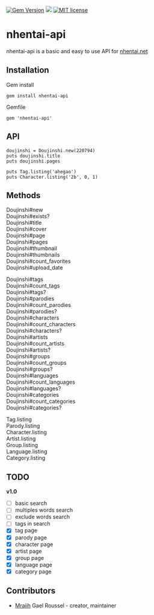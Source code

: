 [![Gem Version](https://badge.fury.io/rb/nhentai-api.png)](https://badge.fury.io/rb/nhentai-api)
![](https://ruby-gem-downloads-badge.herokuapp.com/nhentai-api?type=total&color=red&style=flat)
[![MIT license](https://img.shields.io/badge/License-MIT-blue.svg)](https://lbesson.mit-license.org/)

# nhentai-api

nhentai-api is a basic and easy to use API for [nhentai.net](https://nhentai.net)

## Installation

Gem install
```
gem install nhentai-api
```

Gemfile
```
gem 'nhentai-api'
```

## API
```
doujinshi = Doujinshi.new(220794)
puts doujinshi.title
puts doujinshi.pages

puts Tag.listing('ahegao')
puts Character.listing('2b', 0, 1)
```

## Methods
Doujinshi#new  
Doujinshi#exists?  
Doujinshi#title  
Doujinshi#cover  
Doujinshi#page  
Doujinshi#pages  
Doujinshi#thumbnail  
Doujinshi#thumbnails  
Doujinshi#count_favorites  
Doujinshi#upload_date  

Doujinshi#tags  
Doujinshi#count_tags  
Doujinshi#tags?  
Doujinshi#parodies  
Doujinshi#count_parodies  
Doujinshi#parodies?  
Doujinshi#characters  
Doujinshi#count_characters  
Doujinshi#characters?  
Doujinshi#artists  
Doujinshi#count_artists  
Doujinshi#artists?  
Doujinshi#groups  
Doujinshi#count_groups  
Doujinshi#groups?  
Doujinshi#languages  
Doujinshi#count_languages  
Doujinshi#languages?  
Doujinshi#categories  
Doujinshi#count_categories  
Doujinshi#categories?  

Tag.listing  
Parody.listing  
Character.listing  
Artist.listing  
Group.listing  
Language.listing  
Category.listing  

## TODO
**v1.0**
- [ ] basic search
- [ ] multiples words search
- [ ] exclude words search
- [ ] tags in search
- [x] tag page
- [x] parody page
- [x] character page
- [x] artist page
- [x] group page
- [x] language page
- [x] category page

## Contributors

- [Mraiih](https://github.com/Mraiih) Gael Roussel - creator, maintainer
